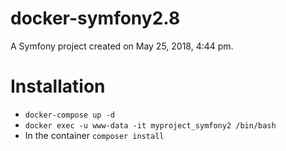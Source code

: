 docker-symfony2.8
==================

A Symfony project created on May 25, 2018, 4:44 pm.

# Installation

 * `docker-compose up -d`
 * `docker exec -u www-data -it myproject_symfony2 /bin/bash`
 * In the container `composer install`